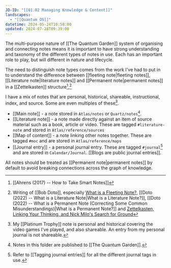 ```yaml
---
JD-ID: "[[01.02 Managing Knowledge & Content]]"
landscapes:
  - "[[Quantum OS]]"
datetime: 2024-05-24T10:58:00
updated: 2024-07-28T09:39:00
---
```

The multi-purpose nature of [[The Quantum Garden]] system of organising and connecting notes means it is important to have strong understanding and taxonomy of the different types of notes in use. Each has an important role to play, but will different in nature and lifecycle.

The need to distinguish note types comes from the work I've had to put in to understand the difference between [[fleeting note|fleeting notes]], [[Literature note|literature notes]] and [[Permanent note|permanent notes]] in a [[Zettelkasten]] structure[^1],[^2]

I have a mix of notes that are personal, historical, shareable, instructional, index, and source. Some are even multiples of these[^3]. 

- [[Main note]] - a note stored in `Atlas/notes` or `Quartz/notes`[^quartz]. 
- [[Literature note]]  - a note made directly against an item of source material such as a book, article or video. These are tagged `#literature-note` and stored in `Atlas/reference/sources`
- [[Map of content]] - a note linking other notes together. These are tagged `#moc` and are stored in `Atlas/reference/maps`
- [[Journal entry]] - a personal journal entry. These are tagged `#journal`[^journaltags]  and are stored in `Calendar/Journal`. [[Blogs are public journal entries]].

All notes should be treated as [[Permanent note|permanent notes]] by default to avoid breaking connections across the graph of knowledge.

[^1]: [[Ahrens (2017) -- How to Take Smart Notes]]
[^2]: Writing of [[Bob Doto]], especially [What is a Fleeting Note?](https://writing.bobdoto.computer/what-is-a-fleeting-note/), [[Doto (2022) -- What is a Literature Note|What is a Literature Note?]], [[Doto (2022) -- What is a Permanent Note (Correcting Some Common Misunderstandings)|What is a Permanent Note?]] and [Zettelkasten, Linking Your Thinking, and Nick Milo's Search for Ground](https://writing.bobdoto.computer/zettelkasten-linking-your-thinking-and-nick-milos-search-for-ground/)
[^3]: My [[Platinum Trophy]] note is personal and historical covering the video games I've played, and also shareable. An entry from my personal journal is not shareable.
[^journaltags]: Refer to [[Tagging journal entries]] for all the different journal tags in use.
[^4]:  [[Doto (2023) -- Using Diaries and Journals as Source Material for Zettelkasten Notes]]
[^quartz]: Notes in this folder are published to [[The Quantum Garden]].